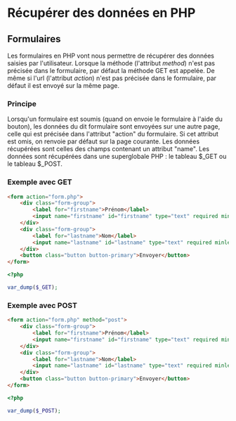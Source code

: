 # Récupérer des données en PHP

## Formulaires

Les formulaires en PHP vont nous permettre de récupérer des données saisies par l'utilisateur.
Lorsque la méthode (l'attribut *method*) n'est pas précisée dans le formulaire, par défaut la méthode GET est appelée. 
De même si l'url (l'attribut *action*) n'est pas précisée dans le formulaire, par défaut il est envoyé sur la même page.

### Principe

Lorsqu'un formulaire est soumis (quand on envoie le formulaire à l'aide du bouton), les données du dit formulaire sont envoyées sur une autre page, celle qui est précisée dans l'attribut "action" du formulaire. Si cet attribut est omis, on renvoie par défaut sur la page courante. Les données récupérées sont celles des champs contenant un attribut "name".
Les données sont récupérées dans une superglobale PHP : le tableau $_GET ou le tableau $_POST.

### Exemple avec GET

```html
<form action="form.php">
    <div class="form-group">
        <label for="firstname">Prénom</label>
        <input name="firstname" id="firstname" type="text" required minlength="3">
    </div>
    <div class="form-group">
        <label for="lastname">Nom</label>
        <input name="lastname" id="lastname" type="text" required minlength="3">
    </div>
    <button class="button button-primary">Envoyer</button>
</form>
```

```php
<?php

var_dump($_GET);
```

### Exemple avec POST

```html
<form action="form.php" method="post">
    <div class="form-group">
        <label for="firstname">Prénom</label>
        <input name="firstname" id="firstname" type="text" required minlength="3">
    </div>
    <div class="form-group">
        <label for="lastname">Nom</label>
        <input name="lastname" id="lastname" type="text" required minlength="3">
    </div>
    <button class="button button-primary">Envoyer</button>
</form>
```

```php
<?php

var_dump($_POST);
```